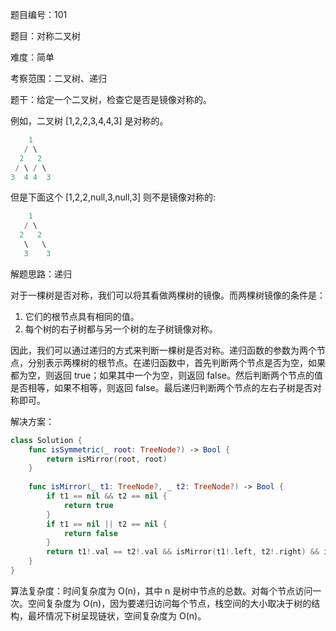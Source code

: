 题目编号：101

题目：对称二叉树

难度：简单

考察范围：二叉树、递归

题干：给定一个二叉树，检查它是否是镜像对称的。

例如，二叉树 [1,2,2,3,4,4,3] 是对称的。

```swift
    1
   / \
  2   2
 / \ / \
3  4 4  3
```

但是下面这个 [1,2,2,null,3,null,3] 则不是镜像对称的:

```swift
    1
   / \
  2   2
   \   \
   3    3
```

解题思路：递归

对于一棵树是否对称，我们可以将其看做两棵树的镜像。而两棵树镜像的条件是：

1. 它们的根节点具有相同的值。
2. 每个树的右子树都与另一个树的左子树镜像对称。

因此，我们可以通过递归的方式来判断一棵树是否对称。递归函数的参数为两个节点，分别表示两棵树的根节点。在递归函数中，首先判断两个节点是否为空，如果都为空，则返回 true；如果其中一个为空，则返回 false。然后判断两个节点的值是否相等，如果不相等，则返回 false。最后递归判断两个节点的左右子树是否对称即可。

解决方案：

```swift
class Solution {
    func isSymmetric(_ root: TreeNode?) -> Bool {
        return isMirror(root, root)
    }
    
    func isMirror(_ t1: TreeNode?, _ t2: TreeNode?) -> Bool {
        if t1 == nil && t2 == nil {
            return true
        }
        if t1 == nil || t2 == nil {
            return false
        }
        return t1!.val == t2!.val && isMirror(t1!.left, t2!.right) && isMirror(t1!.right, t2!.left)
    }
}
```

算法复杂度：时间复杂度为 O(n)，其中 n 是树中节点的总数。对每个节点访问一次。空间复杂度为 O(n)，因为要递归访问每个节点，栈空间的大小取决于树的结构，最坏情况下树呈现链状，空间复杂度为 O(n)。